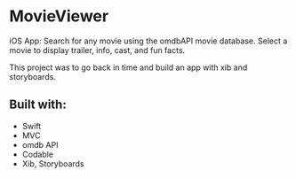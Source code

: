 # MovieViewer
iOS App: Search for any movie using the omdbAPI movie database. Select a movie to display trailer, info, cast, and fun facts.

This project was to go back in time and build an app with xib and storyboards.

## Built with:
* Swift
* MVC
* omdb API
* Codable
* Xib, Storyboards
